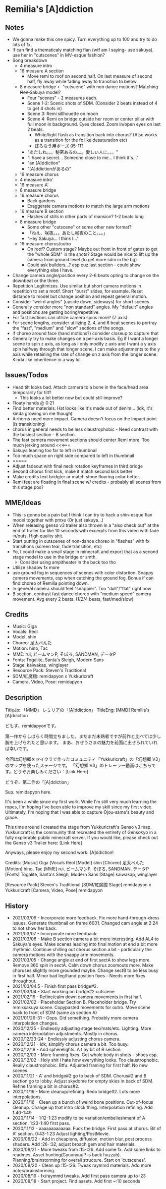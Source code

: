 # Remilia's [A]ddiction 

## Notes
- We gonna make this one spicy. Turn everything up to 100 and try to do lots of fx.
- If can find a thematicaly matching flan (wtf am I saying- use sakuya), use her in "cutscenes" in MV-esque fashion?
- Song breakdown
	- 4 measure intro
	- 16 measure A section
		- Move remi to roof on second half. On last measure of second half, fly away while fading away to transition to below
	- 8 measure bridge <- "cutscene" with non dance motions? Matching F̶l̶a̶n̶ Sakuya model?
		- Four "scenes" - 2 measures each.
		- Scene 1-2: Scenic shots of SDM. (Consider 2 beats instead of 4 to get 4 shots in)
		- Scene 3: Remi sillhouette on moon
		- Scene 4: Remi on bridge outside her room or center pillar with full moon in background. Eyes closed. Zoom in/open eyes on last 2 beats.
			- White/light flash as transition back into chorus? (Also works as a transition for the fx like desaturation etc)
			- ぽろなう用ポーズ 05-11?
		- "あたしね。。。秘密あるの。。。愛しい人に。。。"
		- "I have a secret... Someone close to me... I think it's..."
		- "an [A]ddiction"
		- "[A]ddictionがあるの"
	- 16 measure chorus
	- 4 measure intro'
	- 16 measure A'
	- 8 measure bridge
	- 16 measure chorus
		- Back gardens
		- Exaggerate camera motions to match the large arm motions
	- 16 measure B section
		- Flashes of stills in other parts of mansion? 1-2 beats long
	- 8 measure bridge
		- Some other "cutscene" or some other new format?
		- 「ねえ、咲夜。。。あたし咲夜のこと。。。」
		- "Hey Sakuya... I think I..."
	- 16 measure chorus/outro
		- On roof? Custom stage? Maybe out front in front of gates to get the "whole SDM" in the shots? Stage would be nice to lift up the camera from ground level (to get more sdm in the bg)
		- Could ask builders...? esp cuz last section - could show everything else I have.
- Change camera angle/position every 2-6 beats opting to change on the downbeat or the three.
- Repetition Legitimizes. Use similar but short camera motions in repetition to set a motif. Short "burst" slides, for example. Reset distance to model but change position and repeat general motion.
- Consider "weird angles" (upside down, sideways) for short scenes 
- Generally consider more "non standard" angles. My "default" angles and positions are getting boring/repetitive.
- For fast sections can utilize camera spins more? (Z axis)
- For scene lengths, consider utilizing 2, 4, and 6 beat scenes to portray the "fast", "medium" and "slow" sections of the songs.
- If choreo around face (hand motions?) consider closeup to capture that
- Generally try to make changes on a per-axis basis. Eg if I want a longer scene to spin z axis, as long as I only modify z axis and I want a y axis spin halfway through that longer scene, I can make adjustments to the y axis while retaining the rate of change on z axis from the longer scene. Kinda like inheritence in a way lol

## Issues/Todos
- Head tilt looks bad. Attach camera to a bone in the face/head area temporarily for tilt?
	- This looks a lot better now but could still improve?
- Floaty hands @ 0:21
- Find better materials. Hat looks like it's made out of denim... (idk, it's kinda growing on me though)
- Airhorns need more impact. Camera doesn't focus on the impact point (is transitioning)
- chorus in general needs to be less claustrophobic - Need contrast with the busiest section - B section.
- The fast camera movement sections should center Remi more. Too much jerking around <<<===
- Sakuya leaning too far to left in thumbnail
- Too much space on right side compared to left in thumbnail 
- =====
- Adjust fadeout with final neck rotation keyframes in third bridge
- Second chorus first kick, make it match second kick better
- Make credits text bridgter or match stone flooring color better.
- Remi feet are floating in final scene w/ credits - probably all scenes from this stage pos?
 
## MME/Ideas
- This is gonna be a pain but I think I can try to hack a shin-esque flan model together with pmxe (Or just sakuya...)
- When releasing genso v3 trailer also thrown in a "also check out" at the end of trailer for like 10 seconds with excerpts from this video with fade in/outs. High quality shit.
- Start putting in cutscenes of non-dance choreo in "flashes" with fx transitions (screen tear, fade transition, etc)
- Yo, I could make a small stage in minecraft and export that as a second stage model to use in the bridge or smth.
	- Consider using ampitheater in the back too tho
- Utilize shadow fx more
- use ground fog in sequences of scenes with color distortion. Snappy camera movements, esp when catching the ground fog. Bonus if can find choreo of Remilia pointing down.
- In general camera should feel "snappier". Too "dull"/"flat" right now
- B section, contrast fast dance choreo with "medium speed" camera movement. Avg every 2 beats. (1/2/4 beats, fast/med/slow)

## Credits
- Music: Giga
- Vocals: Reol
- Model: shin
- Choreo: 足太ぺんた
- Motion: hino, Tac
- MME: rui, ビームマンP, そぼろ, SANDMAN, データP
- Fonts: Togalite, Santa's Sleigh, Modern Sans
- Stage: kaiwakap, winglayer
- Resource Pack: Steven's Traditional
- SDM/紅魔館: remidapyon x Yukkuricraft
- Camera, Video, Pose: remidapyon

## Description
TitleJp: 「MMD」 レミリアの「[A]ddiction」
TitleEng: [MMD] Remilia's [A]ddiction

どもす。remidapyonです。

第一作からしばらく時間立ちました。まだまだ未熟者ですが前作と比べては少し腕を上げられたと思います。
まあ、おぜうさまの魅力を前面に出せられていれば幸いです。

今回は幻想郷をマイクラで作ったコミュニティ「Yukkuricraft」の「幻想郷 V3」のマップを使ったステージです。
「幻想郷 V3」のトレーラー動画はこちらです。どうぞお楽しみください：[Link Here]

どうぞ、第二作の「[A]ddiction」


Sup. remidapyon here.

It's been a while since my first work. While I'm still very much learning the ropes, I'm hoping I've been able to improve my skill since my first video.
Ultimately, I'm hoping that I was able to capture Ojou-sama's beauty and grace. 

This time around I created the stage from Yukkuricraft's Genso v3 map. Yukkuricraft is the community that recreated the entirety of Gensokyo in a fully explorable public minecraft server.
If you would like, please check out the Genso v3 Trailer here: [Link Here]

Anyways, please enjoy my second work: [A]ddiction!

Credits:
[Music] Giga
[Vocals Reol
[Model] shin
[Choreo] 足太ぺんた
[Motion] hino, Tac
[MME] rui, ビームマンP, そぼろ, SANDMAN, データP
[Fonts] Togalite, Santa's Sleigh, Modern Sans
[Stage] kaiwakap, winglayer

[Resource Pack] Steven's Traditional
[SDM/紅魔館 Stage] remidapyon x Yukkuricraft
[Camera, Video, Pose] remidapyon


## History 
- 2021/03/09 - Incorporate more feedback. Fix more hand-through-dress issues. Generate thumbnail on frame 6001. Changed cam angle at 2:24 to not show her back.
- 2021/03/07 - Incorporate more feedback
- 2021/03/06 - Make B section camera a bit more interesting. Add AL4 to Sakuya's eyes. Make scenes leading into final motion at end a bit more rhythmic. Continue chilling out chorus section a bit - particularly the camera motions with the snappy arm movements.
- 2021/03/05 - Change angle at end of first sectA to show legs more. Remove 360 spin in sectA. Calm down chorus zoomouts more. Make choruses slightly more grounded maybe. Change sectB to be less busy in first half. Minor bad leg/hand position fixes - Needs more fixes throughout.
- 2021/03/04.5 - Finish first pass bridge#2. 
- 2021/03/04 - Start working on bridge#2 cutscene
- 2021/02/16 - Refine/calm down camera movements in first half.
- 2021/02/02 - Placeholder Section B. Placeholder bridge. Try remixsakuya scene. Copypasted movements for outro. Move scene back to front of SDM (same as section A)
- 2021/01/26-31 - Oops. Did something. Probably more camera interpolation changes.
- 2020/12/25 - Endlessly adjusting stage tex/mats/etc. Lighting. More camera interpolation adjustments. Mostly in chorus.
- 2020/12/23-24 - Endlessly adjusting chorus camera.
- 2020/12/21 - Idk, simplify chorus camera a bit. Too busy.
- 2020/12/18 - Add spherelights. A tiny bit of B section.
- 2020/12/03 - More framing fixes. Get whole body in shots - shoes esp.  
- 2020/12/02 - Holy shit I hate how everything looks. Too claustrophobic. Really claustrophobic. Btfu. Adjusted framing for first half. No new scenes.
- 2020/11/21 - A' and bridge#2 go to back of SDM. Chorus#2 and B section go to lobby. Adjust skydome for empty skies in back of SDM. Refine framing a bit in chorus#2.
- 2020/11/19 - More cleanup/refining. Redo bridge#2. Lots more interpolations.
- 2020/11/16 - Clean up a bunch of weird bone positions. Out-of-focus cleanup. Change up that intro clock thing. Interpolation refining. Add 1:40-1:49
- 2020/11/14 - 1:12-1:23 modify to be variation/embelleshment of A section. 1:23-1:40 first pass.
- 2020/11/13 - aaaaaaaaaaaaa. Fuck the bridge. First pass at chorus. Bit of A' section. 0:43-1:23 Adjust lighting/PostMovie.
- 2020/08/22 - Add in cheaplens, diffusion, motion blur, post process shaders. Add :26-:32, adjust broach gem and hair materials.
- 2020/08/21 - More tweaks from :15-:26. Add some fx. Add some links to readmes. Asset hunting(GyuunyuuP is back huzzah). Planning/brainstorming for overall structure. Start on 'cutscenes'. 
- 2020/08/20 - Clean up :15-:26. Tweak raymmd materials. Add more notes/brainstorming.
- 2020/08/19 - fx/raymmd tweaks. Add first pass camera up to :23
- 2020/08/18 - Start project. Find assets. Add first ~:10 seconds